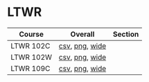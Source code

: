 # LTWR

| Course | Overall | Section |
| ------ | ------- | ------- |
| LTWR 102C | [csv](https://github.com/UCSD-Historical-Enrollment-Data/2025Summer1/blob/main/overall/LTWR%20102C.csv), [png](https://raw.githubusercontent.com/UCSD-Historical-Enrollment-Data/2025Summer1/main/plot_overall/LTWR%20102C.png), [wide](https://raw.githubusercontent.com/UCSD-Historical-Enrollment-Data/2025Summer1/main/plot_overall_wide/LTWR%20102C.png) |  |
| LTWR 102W | [csv](https://github.com/UCSD-Historical-Enrollment-Data/2025Summer1/blob/main/overall/LTWR%20102W.csv), [png](https://raw.githubusercontent.com/UCSD-Historical-Enrollment-Data/2025Summer1/main/plot_overall/LTWR%20102W.png), [wide](https://raw.githubusercontent.com/UCSD-Historical-Enrollment-Data/2025Summer1/main/plot_overall_wide/LTWR%20102W.png) |  |
| LTWR 109C | [csv](https://github.com/UCSD-Historical-Enrollment-Data/2025Summer1/blob/main/overall/LTWR%20109C.csv), [png](https://raw.githubusercontent.com/UCSD-Historical-Enrollment-Data/2025Summer1/main/plot_overall/LTWR%20109C.png), [wide](https://raw.githubusercontent.com/UCSD-Historical-Enrollment-Data/2025Summer1/main/plot_overall_wide/LTWR%20109C.png) |  |
